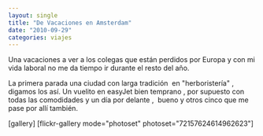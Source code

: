 ```yaml
---
layout: single
title: "De Vacaciones en Amsterdam"
date: "2010-09-29"
categories: viajes
---
```


Una vacaciones a ver a los colegas que están perdidos por Europa y con mi vida laboral no me da tiempo ir durante el resto del año.

La primera parada una ciudad con larga tradición  en "herboristería" , digamos los así. Un vuelito en easyJet bien temprano , por supuesto con todas las comodidades y un día por delante ,  bueno y otros cinco que me pase por allí también.

\[gallery\] \[flickr-gallery mode="photoset" photoset="72157624614962623"\]
